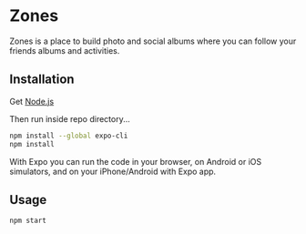 # Zones

Zones is a place to build photo and social albums where you can follow your friends albums and activities.

## Installation

Get [Node.js](https://nodejs.org/en/download/)

Then run inside repo directory...
```bash
npm install --global expo-cli
npm install
```

With Expo you can run the code in your browser, on Android or iOS simulators, and on your iPhone/Android with Expo app.


## Usage

```bash
npm start
```
